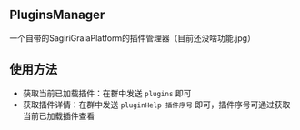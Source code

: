## PluginsManager

一个自带的SagiriGraiaPlatform的插件管理器（目前还没啥功能.jpg）

## 使用方法

- 获取当前已加载插件：在群中发送 `plugins` 即可
- 获取插件详情：在群中发送 `pluginHelp 插件序号` 即可，插件序号可通过获取当前已加载插件查看